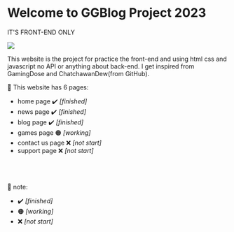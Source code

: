 # Welcome to GGBlog Project 2023

IT'S FRONT-END ONLY

<img src="https://user-images.githubusercontent.com/138525570/252053390-ce98d652-bf80-4775-91bf-8c0fe7a0fa56.png">

This website is the project for practice the front-end and using html css and javascript no API or anything about back-end.
I get inspired from GamingDose and ChatchawanDew(from GitHub).

:triangular_flag_on_post: This website has 6 pages:
- home page :heavy_check_mark: <i>[finished]</i>
- news page :heavy_check_mark: <i>[finished]</i>
- blog page :heavy_check_mark: <i>[finished]</i>
- games page :orange_circle: <i>[working]</i>
- contact us page :x: <i>[not start]</i>
- support page :x: <i>[not start]</i>

<br><br><br>
:page_facing_up: note:
- :heavy_check_mark: <i>[finished]</i>
- :orange_circle: <i>[working]</i>
- :x: <i>[not start]</i>
